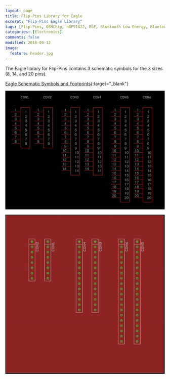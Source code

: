 ```yaml
---
layout: page
title: Flip-Pins Library for Eagle
excerpt: "Flip-Pins Eagle Library"
tags: [Flip-Pins, OSHChip, nRF51822, BLE, Bluetooth Low Energy, Bluetooth Smart]
categories: [Electronics]
comments: false
modified: 2016-09-12
image:
  feature: header.jpg
---
```


The Eagle library for Flip-Pins contains 3 schematic symbols for the 3
sizes (8, 14, and 20 pins).

[Eagle Schematic Symbols and Footprints](/products/Flip-Pins_Eagle_Symbols_and_Footprints_2016_09_12.zip){:target="_blank"}

![](/images/Flip-Pins_Eagle_Symbols.png)

![](/images/Flip-Pins_Eagle_Footprints.png)
